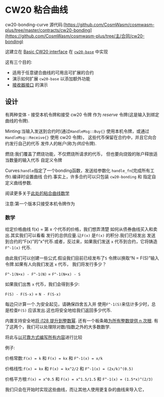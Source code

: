 # CW20 粘合曲线

cw20-bonding-curve 源代码:[https://github.com/CosmWasm/cosmwasm-plus/tree/master/contracts/cw20-bonding](https://github.com/CosmWasm/cosmwasm-plus/tree/主/合同/cw20-bonding)

这建立在 [Basic CW20 interface](01-spec.md)
在 [`cw20-base`](02-cw20-base-spec.md) 中实现

这有三个目的:

* 适用于任意键合曲线的可用且可扩展的合约
* 演示如何扩展 `cw20-base` 以添加额外功能
* [接收器接口](01-spec.md#receiver) 的演示

## 设计

有两种变体 - 接受本机令牌和接受 cw20 令牌
作为 *reserve* 令牌(这是输入到绑定曲线的令牌).

Minting:当输入发送到合约时(通过`HandleMsg::Buy{}`
使用本机令牌，或通过 `HandleMsg::Receive{}` 使用 cw20 令牌)，
这些代币保留在合约中，并且它向合约发行自己的代币
发件人的帐户(称为*供应*令牌).

燃烧:我们覆盖了燃烧功能，不仅燃烧所请求的代币，
但也要向烧毁的账户释放适当数量的输入代币
自定义令牌

Curves:`handle`指定了一个bonding函数，发送给参数化
`handle_fn`(完成所有工作).编译时设置曲线
合约.事实上，许多合约可以只包装 `cw20-bonding` 和
指定自定义曲线参数.

阅读更多关于[此处的粘合曲线数学](https://yos.io/2018/11/10/bonding-curves/)

注意:第一个版本只接受本机令牌作为

### 数学

给定价格曲线 f(x) = 第 x 个代币的价格，我们想弄清楚
如何从债券曲线买入和卖出.其实我们可以看看
发行的总供应量.让`F(x)` 是`f(x)` 的积分.我们已经发出
发送到合约的“F(x)”的“x”代币.或者，反过来，如果我们发送
`x` 代币到合约，它将铸造 `F^-1(x)` 代币.

由此我们可以创建一些公式.假设我们目前已经发布了`S`
令牌以换取“N = F(S)”输入令牌.如果有人向我们发送 `x` 代币，
我们将发行多少？

`F^-1(N+x) - F^-1(N)` = `F^-1(N+x) - S`

如果我们出售 `x` 代币，我们会得到多少:

`F(S) - F(S-x)` = `N - F(S-x)`

每边只计算一个.为安全起见，请确保四舍五入并
使用`F^-1(S)`来估计多少时，总是检查`F(S)`
应该发出.这也将安全地给我们返回多少代币.

内置支持安全地[将 i128 提升到整数幂](https://doc.rust-lang.org/std/primitive.i128.html#method.checked_pow).
还有一个板条箱[为所有整数提供 n 次根](https://docs.rs/num-integer/0.1.43/num_integer/trait.Roots.html).
有了这两个，我们可以处理除对数/指数之外的大多数数学.

将此与[以可靠方式编写所有内容](https://github.com/OpenZeppelin/openzeppelin-contracts/blob/7b7ff729b82ea73ea168e495d9c94cb901ae95ce/contracts/math/Power.sol)进行比较

例子:

价格常数:`f(x) = k` 和 `F(x) = kx` 和 `F^-1(x) = x/k`

价格线性:`f(x) = kx` 和 `F(x) = kx^2/2` 和 `F^-1(x) = (2x/k)^(0.5)`

价格平方根:`f(x) = x^0.5` 和 `F(x) = x^1.5/1.5` 和 `F^-1(x) = (1.5*x)^(2/3)`

我们只会在开始时实现这些曲线，而让其他人使用更复杂的曲线来导入它，
